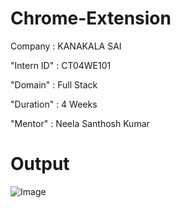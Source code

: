 # Chrome-Extension

Company : KANAKALA SAI

"Intern ID" : CT04WE101

"Domain" : Full Stack

"Duration" : 4 Weeks

"Mentor" : Neela Santhosh Kumar

# Output

![Image](https://github.com/user-attachments/assets/ab8b1b78-c6a1-4d51-a85e-8f7ddb93db2f)
